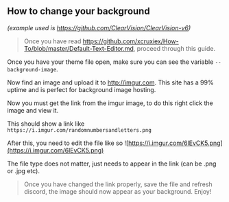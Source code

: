 ## **__How to change your background__**
*(example used is https://github.com/ClearVision/ClearVision-v6)*

> Once you have read https://github.com/xcruxiex/How-To/blob/master/Default-Text-Editor.md, proceed through this guide.

Once you have your theme file open, make sure you can see the variable `--background-image`.

Now find an image and upload it to http://imgur.com. 
This site has a 99% uptime and is perfect for background image hosting.

Now you must get the link from the imgur image, to do this right click the image and view it. 

This should show a link like `https://i.imgur.com/randomnumbersandletters.png`

After this, you need to edit the file like so ![https://i.imgur.com/6lEvCK5.png](https://i.imgur.com/6lEvCK5.png)

The file type does not matter, just needs to appear in the link (can be .png or .jpg etc).

> Once you have changed the link properly, save the file and refresh discord, the image should now appear as your background. Enjoy!
